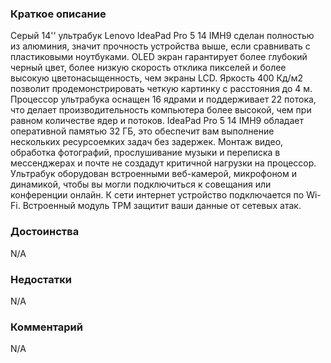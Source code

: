 ### **Краткое описание**
Серый 14'' ультрабук Lenovo IdeaPad Pro 5 14 IMH9 сделан полностью из алюминия, значит прочность устройства выше, если сравнивать с пластиковыми ноутбуками. OLED экран гарантирует более глубокий черный цвет, более низкую скорость отклика пикселей и более высокую цветонасыщенность, чем экраны LCD. Яркость 400 Кд/м2 позволит продемонстрировать четкую картинку с расстояния до 4 м. Процессор ультрабука оснащен 16 ядрами и поддерживает 22 потока, что делает производительность компьютера более высокой, чем при равном количестве ядер и потоков.  IdeaPad Pro 5 14 IMH9 обладает оперативной памятью 32 ГБ, это обеспечит вам выполнение нескольких ресурсоемких задач без задержек. Монтаж видео, обработка фотографий, прослушивание музыки и переписка в мессенджерах и почте не создадут критичной нагрузки на процессор. Ультрабук оборудован встроенными веб-камерой, микрофоном и динамикой, чтобы вы могли подключиться к совещания или конференции онлайн. К сети интернет устройство подключается по Wi-Fi. Встроенный модуль ТРМ защитит ваши данные от сетевых атак.

### **Достоинства**
N/A

### **Недостатки**
N/A

### **Комментарий**
N/A
